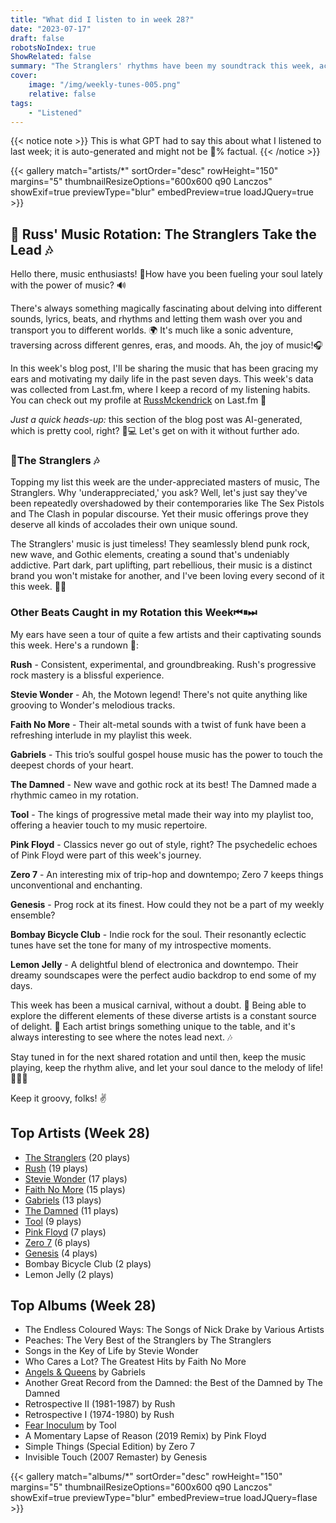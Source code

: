 ```yaml
---
title: "What did I listen to in week 28?"
date: "2023-07-17"
draft: false
robotsNoIndex: true
ShowRelated: false
summary: "The Stranglers' rhythms have been my soundtrack this week, according to LastFM data. Their unique sound has woven a vibrant tapestry of rock n' roll into my daily life."
cover:
    image: "/img/weekly-tunes-005.png"
    relative: false
tags:
    - "Listened"
---
```


{{< notice note >}}
This is what GPT had to say this about what I listened to last week; it is auto-generated and might not be 💯% factual.
{{< /notice >}}

{{< gallery match="artists/*" sortOrder="desc" rowHeight="150" margins="5" thumbnailResizeOptions="600x600 q90 Lanczos" showExif=true previewType="blur" embedPreview=true loadJQuery=true >}}

## 🎵 Russ' Music Rotation: The Stranglers Take the Lead 🎶

Hello there, music enthusiasts! 🕺How have you been fueling your soul lately with the power of music? 🔊

There's always something magically fascinating about delving into different sounds, lyrics, beats, and rhythms and letting them wash over you and transport you to different worlds. 🌍 It's much like a sonic adventure, traversing across different genres, eras, and moods. Ah, the joy of music!🎧

In this week's blog post, I'll be sharing the music that has been gracing my ears and motivating my daily life in the past seven days. This week's data was collected from Last.fm, where I keep a record of my listening habits. You can check out my profile at [RussMckendrick](https://www.last.fm/user/RussMckendrick) on Last.fm 🎵

_Just a quick heads-up:_ this section of the blog post was AI-generated, which is pretty cool, right? 🤖💻 Let's get on with it without further ado.

### 🥇**The Stranglers** 🎶

Topping my list this week are the under-appreciated masters of music, The Stranglers. Why 'underappreciated,' you ask? Well, let's just say they've been repeatedly overshadowed by their contemporaries like The Sex Pistols and The Clash in popular discourse. Yet their music offerings prove they deserve all kinds of accolades their own unique sound.

The Stranglers' music is just timeless! They seamlessly blend punk rock, new wave, and Gothic elements, creating a sound that's undeniably addictive. Part dark, part uplifting, part rebellious, their music is a distinct brand you won't mistake for another, and I've been loving every second of it this week. 🖤🤘

### Other Beats Caught in my Rotation this Week⏮⏸⏭

My ears have seen a tour of quite a few artists and their captivating sounds this week. Here's a rundown 📝:

**Rush** - Consistent, experimental, and groundbreaking. Rush's progressive rock mastery is a blissful experience.

**Stevie Wonder** - Ah, the Motown legend! There's not quite anything like grooving to Wonder's melodious tracks.

**Faith No More** - Their alt-metal sounds with a twist of funk have been a refreshing interlude in my playlist this week.

**Gabriels** - This trio’s soulful gospel house music has the power to touch the deepest chords of your heart.

**The Damned** - New wave and gothic rock at its best! The Damned made a rhythmic cameo in my rotation.

**Tool** - The kings of progressive metal made their way into my playlist too, offering a heavier touch to my music repertoire. 

**Pink Floyd** - Classics never go out of style, right? The psychedelic echoes of Pink Floyd were part of this week's journey.

**Zero 7** - An interesting mix of trip-hop and downtempo; Zero 7 keeps things unconventional and enchanting.

**Genesis** - Prog rock at its finest. How could they not be a part of my weekly ensemble?

**Bombay Bicycle Club** - Indie rock for the soul. Their resonantly eclectic tunes have set the tone for many of my introspective moments.

**Lemon Jelly** - A delightful blend of electronica and downtempo. Their dreamy soundscapes were the perfect audio backdrop to end some of my days.

This week has been a musical carnival, without a doubt. 🎪 Being able to explore the different elements of these diverse artists is a constant source of delight. 🎵 Each artist brings something unique to the table, and it's always interesting to see where the notes lead next. 🎶

Stay tuned in for the next shared rotation and until then, keep the music playing, keep the rhythm alive, and let your soul dance to the melody of life! 💃🎵🕺

Keep it groovy, folks! ✌️

## Top Artists (Week 28)

- [The Stranglers](https://www.mckendrick.rocks/artist/the-stranglers/) (20 plays)
- [Rush](https://www.mckendrick.rocks/artist/rush/) (19 plays)
- [Stevie Wonder](https://www.mckendrick.rocks/artist/stevie-wonder/) (17 plays)
- [Faith No More](https://www.mckendrick.rocks/artist/faith-no-more/) (15 plays)
- [Gabriels](https://www.mckendrick.rocks/artist/gabriels/) (13 plays)
- [The Damned](https://www.mckendrick.rocks/artist/the-damned/) (11 plays)
- [Tool](https://www.mckendrick.rocks/artist/tool/) (9 plays)
- [Pink Floyd](https://www.mckendrick.rocks/artist/pink-floyd/) (7 plays)
- [Zero 7](https://www.mckendrick.rocks/artist/zero-7/) (6 plays)
- [Genesis](https://www.mckendrick.rocks/artist/genesis/) (4 plays)
- Bombay Bicycle Club (2 plays)
- Lemon Jelly (2 plays)


## Top Albums (Week 28)

- The Endless Coloured Ways: The Songs of Nick Drake by Various Artists
- Peaches: The Very Best of the Stranglers by The Stranglers
- Songs in the Key of Life by Stevie Wonder
- Who Cares a Lot? The Greatest Hits by Faith No More
- [Angels & Queens](https://www.mckendrick.rocks/albums/angels-queens-27577632/) by Gabriels
- Another Great Record from the Damned: the Best of the Damned by The Damned
- Retrospective II (1981-1987) by Rush
- Retrospective I (1974-1980) by Rush
- [Fear Inoculum](https://www.mckendrick.rocks/albums/fear-inoculum-22253038/) by Tool
- A Momentary Lapse of Reason (2019 Remix) by Pink Floyd
- Simple Things (Special Edition) by Zero 7
- Invisible Touch (2007 Remaster) by Genesis


{{< gallery match="albums/*" sortOrder="desc" rowHeight="150" margins="5" thumbnailResizeOptions="600x600 q90 Lanczos" showExif=true previewType="blur" embedPreview=true loadJQuery=flase >}}
